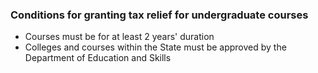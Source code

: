 ###  Conditions for granting tax relief for undergraduate courses

  * Courses must be for at least 2 years' duration 
  * Colleges and courses within the State must be approved by the Department of Education and Skills 
